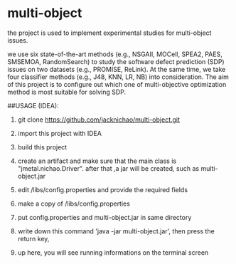 # multi-object
the project is used to implement experimental studies for multi-object issues.

we use six state-of-the-art methods (e.g.,  NSGAII, MOCell, SPEA2, PAES, SMSEMOA, RandomSearch) to study the software defect prediction (SDP) issues on two datasets (e.g., PROMISE, ReLink). At the same time, we take four classifier methods (e.g., J48, KNN, LR, NB) into consideration.
The aim of this project is to configure out which one of multi-objective optimization method is most suitable for solving SDP.


##USAGE (IDEA):
1) git clone https://github.com/jacknichao/multi-object.git

2) import this project with IDEA

3) build this project

4) create an artifact and make sure that the main class is "jmetal.nichao.Driver".
   after that ,a jar will be created, such as multi-object.jar

5) edit /libs/config.properties and provide the required fields

6) make a copy of /libs/config.properties

7) put config.properties and multi-object.jar in same directory

8) write down this command 'java -jar multi-object.jar', then press the return key, 
   
9) up here, you will see running informations on the terminal screen 
